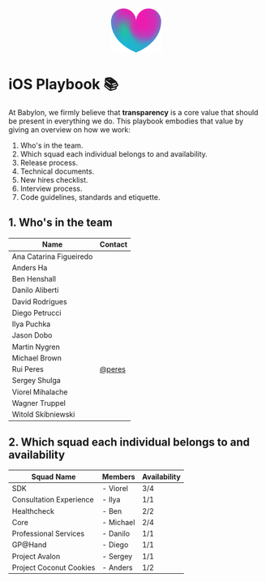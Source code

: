 <p align="center">
<img src="logo.png">
</p>


iOS Playbook 📚
==================================

At Babylon, we firmly believe that **transparency** is a core value that should be present in everything we do. This playbook embodies that value by giving an overview on how we work:

1. Who's in the team.
2. Which squad each individual belongs to and availability.
3. Release process.
4. Technical documents.
5. New hires checklist.
6. Interview process.
7. Code guidelines, standards and etiquette.


## 1. Who's in the team

| Name                    | Contact |  
|-------------------------|---------|
| Ana Catarina Figueiredo |         |
| Anders Ha               |         |
| Ben Henshall            |         |
| Danilo Aliberti         |         |
| David Rodrigues         |         |
| Diego Petrucci          |         |
| Ilya Puchka             |         |
| Jason Dobo              |         |
| Martin Nygren           |         |
| Michael Brown           |         |
| Rui Peres               | [@peres](https://twitter.com/peres)        |
| Sergey Shulga           |         |
| Viorel Mihalache        |         |
| Wagner Truppel          |         |
| Witold Skibniewski      |         |


## 2. Which squad each individual belongs to and availability


| Squad Name                    | Members | Availability |  
|-------------------------------|---------| ------------ |
| SDK                           | - Viorel|    3/4        |
| Consultation Experience       | - Ilya  |    1/1        |
| Healthcheck                   | - Ben   |    2/2       |
| Core                          | - Michael|   2/4       |
| Professional Services         | - Danilo|    1/1       |
| GP@Hand                       | - Diego |    1/1       |
| Project Avalon                | - Sergey|    1/1       |
| Project Coconut Cookies       | - Anders|    1/2       |
